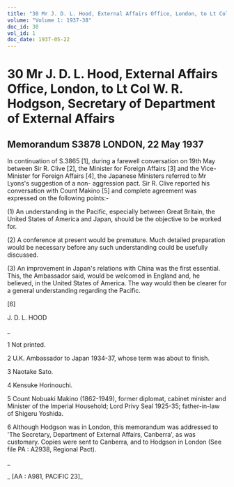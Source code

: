 ```yaml
---
title: "30 Mr J. D. L. Hood, External Affairs Office, London, to Lt Col W. R. Hodgson, Secretary of Department of External Affairs"
volume: "Volume 1: 1937-38"
doc_id: 30
vol_id: 1
doc_date: 1937-05-22
---
```


# 30 Mr J. D. L. Hood, External Affairs Office, London, to Lt Col W. R. Hodgson, Secretary of Department of External Affairs

## Memorandum S3878 LONDON, 22 May 1937

In continuation of S.3865 [1], during a farewell conversation on 19th May between Sir R. Clive [2], the Minister for Foreign Affairs [3] and the Vice-Minister for Foreign Affairs [4], the Japanese Ministers referred to Mr Lyons's suggestion of a non- aggression pact. Sir R. Clive reported his conversation with Count Makino [5] and complete agreement was expressed on the following points:-

(1) An understanding in the Pacific, especially between Great Britain, the United States of America and Japan, should be the objective to be worked for.

(2) A conference at present would be premature. Much detailed preparation would be necessary before any such understanding could be usefully discussed.

(3) An improvement in Japan's relations with China was the first essential. This, the Ambassador said, would be welcomed in England and, he believed, in the United States of America. The way would then be clearer for a general understanding regarding the Pacific.

[6]

J. D. L. HOOD

_

1 Not printed.

2 U.K. Ambassador to Japan 1934-37, whose term was about to finish.

3 Naotake Sato.

4 Kensuke Horinouchi.

5 Count Nobuaki Makino (1862-1949), former diplomat, cabinet minister and Minister of the Imperial Household; Lord Privy Seal 1925-35; father-in-law of Shigeru Yoshida.

6 Although Hodgson was in London, this memorandum was addressed to 'The Secretary, Department of External Affairs, Canberra', as was customary. Copies were sent to Canberra, and to Hodgson in London (See file PA : A2938, Regional Pact).

_

_ [AA : A981, PACIFIC 23]_
